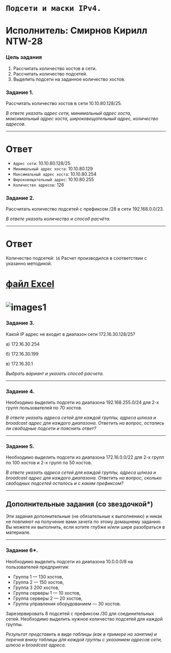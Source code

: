 # `Подсети и маски IPv4.`
# Исполнитель: Смирнов Кирилл NTW-28
### Цель задания

1. Рассчитать количество хостов в сети.
2. Рассчитать количество подсетей.
3. Выделить подсети на заданное количество хостов.



### Задание 1.

Рассчитать количество хостов в сети 10.10.80.128/25. 

*В ответе указать адрес сети, минимальный адрес хоста, максимальный адрес хоста, широковещательный адрес, количество адресов.*

---
# Ответ
- `Адрес сети`: 10.10.80.128/25.
- `Минимальный адрес хоста`: 10.10.80.129
- `Максимальный адрес хоста`: 10.10.80.254
- `Широковещательный адрес`: 10.10.80.255
- `Количество адресов`: 126

### Задание 2.

Рассчитать количество подсетей с префиксом /28 в сети 192.168.0.0/23. 

*В ответе указать количество и способ расчёта.*

---
# Ответ
Количество подсетей: `16`
Расчет производился в соответствии с указанно методикой. 

# [файл Excel]()

# ![images1]()

### Задание 3.

Какой IP адрес не входит в диапазон сети 172.16.30.128/25? 

а) 172.16.30.254

б) 172.16.30.199

в) 172.16.30.1

*Выбрать вариант и указать способ расчета.*

---

### Задание 4.

Необходимо выделить подсети из диапазона 192.168.255.0/24 для 2-х групп пользователей по 70 хостов. 

*В ответе указать адреса сетей для каждой группы, адреса шлюза и broadcast адрес для каждого диапазона. Ответить на вопрос, остались ли свободные подсети и пояснить ответ?*

---

### Задание 5.

Необходимо выделить подсети из диапазона 172.16.0.0/22 для 2-х групп по 100 хостов и 2-х групп по 50 хостов. 

*В ответе указать адреса сетей для каждой группы, адреса шлюза и broadcast адрес для каждого диапазона. Ответить на вопрос, сколько свободных подсетей осталось и с каким префиксом?*

---

## Дополнительные задания (со звездочкой*)

Эти задания дополнительные (не обязательные к выполнению) и никак не повлияют на получение вами зачета по этому домашнему заданию. Вы можете их выполнить, если хотите глубже и/или шире разобраться в материале.

---

### Задание 6*.

Необходимо выделить подсети из диапазона 10.0.0.0/8 на пользователей предприятия: 

- Группа 1 — 130 хостов, 
- Группа 2 — 150 хостов, 
- Группа 3 200 хостов, 
- Группа серверы 1 — 10 хостов, 
- Группа серверы 2 — 20 хостов, 
- Группа управления оборудованием — 30 хостов. 

Зарезервировать 8 подсетей с префиксом /30 для соединительных сетей. Необходимо выделить нужное количество подсетей для каждой группы. 

*Результат представить в виде таблицы (как в примере на занятии) и перечня внизу таблицы для каждой группы с указанием адресов сети, шлюза и broadcast адреса.*
